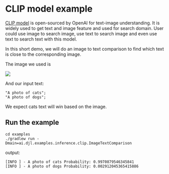 # CLIP model example

[CLIP model](https://huggingface.co/openai/clip-vit-base-patch32) is open-sourced by OpenAI for text-image understanding.
It is widely used to get text and image feature and used for search domain.  User could use image to search image, use text to search image and even use text to search text with this model.

In this short demo, we will do an image to text comparison to find which text is close to the corresponding image.

The image we used is

![](http://images.cocodataset.org/val2017/000000039769.jpg)

And our input text:

```
"A photo of cats";
"A photo of dogs";
```

We expect cats text will win based on the image.

## Run the example

```
cd examples
./gradlew run -Dmain=ai.djl.examples.inference.clip.ImageTextComparison
```

output:

```
[INFO ] - A photo of cats Probability: 0.9970879546345841
[INFO ] - A photo of dogs Probability: 0.002912045365415886

```
